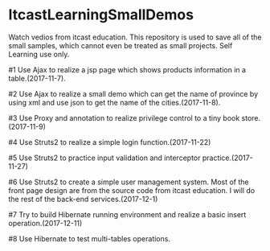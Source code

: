 # ItcastLearningSmallDemos
Watch vedios from itcast education. This repository is used to save all of the small samples, which cannot even be treated as small projects. Self Learning use only.

#1 Use Ajax to realize a jsp page which shows products information in a table.(2017-11-7).

#2 Use Ajax to realize a small demo which can get the name of province by using xml and use json to get the name of the cities.(2017-11-8).

#3 Use Proxy and annotation to realize privilege control to a tiny book store.(2017-11-9)

#4 Use Struts2 to realize a simple login function.(2017-11-22)

#5 Use Struts2 to practice input validation and interceptor practice.(2017-11-27)

#6 Use Struts2 to create a simple user management system. Most of the front page design are from the source code from itcast education. I will do the rest of the back-end services.(2017-12-1)

#7 Try to build Hibernate running environment and realize a basic insert operation.(2017-12-11) 

#8 Use Hibernate to test multi-tables operations.